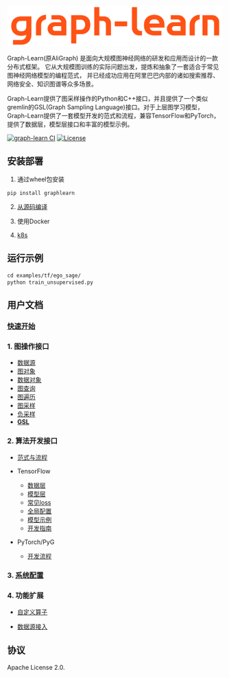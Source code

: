 ![GL](docs/images/graph-learn.png)

Graph-Learn(原AliGraph) 是面向大规模图神经网络的研发和应用而设计的一款分布式框架。
它从大规模图训练的实际问题出发，提炼和抽象了一套适合于常见图神经网络模型的编程范式， 并已经成功应用在阿里巴巴内部的诸如搜索推荐、网络安全、知识图谱等众多场景。

Graph-Learn提供了图采样操作的Python和C++接口，并且提供了一个类似gremlin的GSL(Graph Sampling Language)接口。对于上层图学习模型，Graph-Learn提供了一套模型开发的范式和流程，兼容TensorFlow和PyTorch，提供了数据层，模型层接口和丰富的模型示例。

[![graph-learn CI](https://github.com/alibaba/graph-learn/workflows/graph-learn%20CI/badge.svg)](https://github.com/alibaba/graph-learn/actions)
[![License](https://img.shields.io/badge/License-Apache%202.0-blue.svg)](https://github.com/alibaba/graph-learn/blob/master/LICENSE)

## 安装部署

1. 通过wheel包安装
```
pip install graphlearn
```

2. [从源码编译](docs/install_cn.md)

3. 使用Docker

4. [k8s](docs/k8s.md)

## 运行示例
```
cd examples/tf/ego_sage/
python train_unsupervised.py
```

## 用户文档

### [快速开始](docs/quick_start_cn.md)

### 1. 图操作接口

*  [数据源](docs/data_loader_cn.md)
*  [图对象](docs/graph_object_cn.md)
*  [数据对象](docs/data_object_cn.md)
*  [图查询](docs/graph_query_cn.md)
*  [图遍历](docs/graph_traverse_cn.md)
*  [图采样](docs/graph_sampling_cn.md)
*  [负采样](docs/negative_sampling_cn.md)
*  [**GSL**](docs/gsl_cn.md)

### 2. 算法开发接口
  
*  [范式与流程](docs/gnn_programming_model_cn.md)

*  TensorFlow
    - [数据层](docs/tf_data_layer_cn.md)
    - [模型层](docs/tf_model_layer_cn.md)
    - [常见loss](docs/tf_loss_cn.md)
    - [全局配置](docs/tf_config_cn.md)
    - [模型示例](docs/tf_model_example_cn.md)
    - [开发指南](docs/tf_custom_model_tutorial_cn.md)

*  PyTorch/PyG

    - [开发流程](docs/torch_custom_model_tutorial_cn.md)


### 3. [系统配置](docs/global_config_cn.md)

### 4. 功能扩展

* [自定义算子](docs/operator.md)

* [数据源接入](docs/other_source.md)

## 协议

Apache License 2.0.
